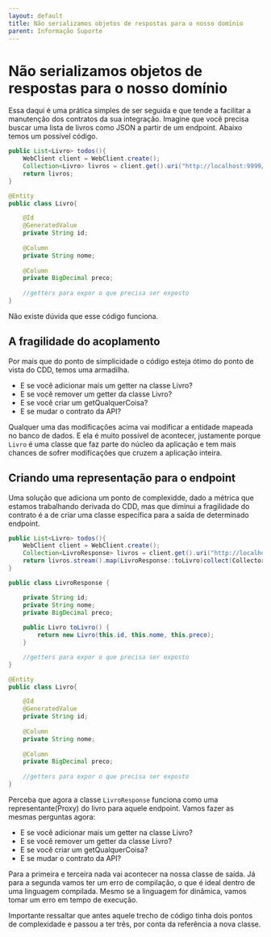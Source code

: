 ```yaml
---
layout: default
title: Não serializamos objetos de respostas para o nosso domínio 
parent: Informação Suporte
---
```

# Não serializamos objetos de respostas para o nosso domínio

Essa daqui é uma prática simples de ser seguida e que tende a facilitar a manutenção dos contratos da sua integração. Imagine 
que você precisa buscar uma lista de livros como JSON a partir de um endpoint. Abaixo temos um possível código.

```java
public List<Livro> todos(){
    WebClient client = WebClient.create();
    Collection<Livro> livros = client.get().uri("http://localhost:9999/api/livros").retrieve().bodyToFlux(Livro.class).block();
    return livros;
}

@Entity
public class Livro{

    @Id
    @GeneratedValue
    private String id;
    
    @Column
    private String nome;
    
    @Column
    private BigDecimal preco;
    
    //getters para expor o que precisa ser exposto
}
```

Não existe dúvida que esse código funciona. 

## A fragilidade do acoplamento

Por mais que do ponto de simplicidade o código esteja ótimo do ponto de vista do CDD, temos uma armadilha. 

* E se você adicionar mais um getter na classe Livro?
* E se você remover um getter da classe Livro?
* E se você criar um getQualquerCoisa?
* E se mudar o contrato da API?

Qualquer uma das modificações acima vai modificar a entidade mapeada no banco de dados. E ela é muito possível 
de acontecer, justamente porque ```Livro``` é uma classe que faz parte do núcleo da aplicação e tem mais chances 
de sofrer modificações que cruzem a aplicação inteira.

## Criando uma representação para o endpoint

Uma solução que adiciona um ponto de complexidde, dado a métrica que estamos trabalhando derivada do CDD, mas que 
diminui a fragilidade do contrato é a de criar uma classe específica para a saída de determinado endpoint. 

```java
public List<Livro> todos(){
    WebClient client = WebClient.create();
    Collection<LivroResponse> livros = client.get().uri("http://localhost:9999/api/livros").retrieve().bodyToFlux(Livro.class).block();
    return livros.stream().map(LivroResponse::toLivro)collect(Collectors.toList());
}

public class LivroResponse {

    private String id;
    private String nome;
    private BigDecimal preco;
 
    public Livro toLivro() {
        return new Livro(this.id, this.nome, this.preco);
    }   

    //getters para expor o que precisa ser exposto
}

@Entity
public class Livro{

    @Id
    @GeneratedValue
    private String id;
    
    @Column
    private String nome;
    
    @Column
    private BigDecimal preco;
    
    //getters para expor o que precisa ser exposto
}
```

Perceba que agora a classe ```LivroResponse``` funciona como uma representante(Proxy) do livro para aquele endpoint. Vamos fazer as mesmas perguntas agora:

* E se você adicionar mais um getter na classe Livro?
* E se você remover um getter da classe Livro?
* E se você criar um getQualquerCoisa?
* E se mudar o contrato da API?

Para a primeira e terceira nada vai acontecer na nossa classe de saída. Já para a segunda vamos ter um erro de compilação, 
o que é ideal dentro de uma linguagem compilada. Mesmo se a linguagem for dinâmica, vamos tomar um erro em tempo de execução. 

Importante ressaltar que antes aquele trecho de código tinha dois pontos de complexidade e passou a ter três, por conta 
da referência a nova classe.